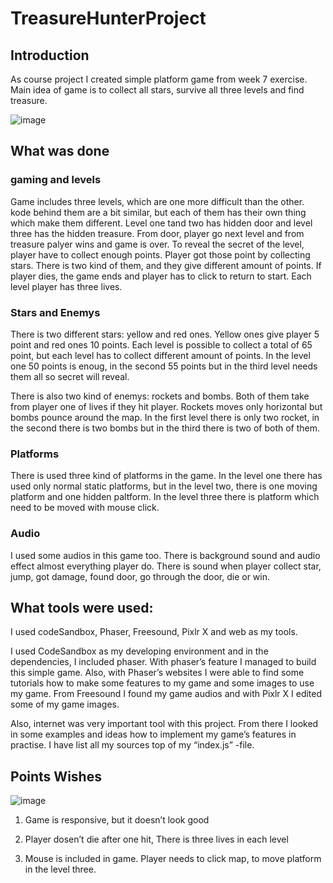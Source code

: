 # TreasureHunterProject

## Introduction
As course project I created simple platform game from week 7 exercise. Main idea of game is to collect all stars, survive all three levels and find treasure.  

![image](https://user-images.githubusercontent.com/78799868/197366079-3b812e2f-64aa-49f7-890a-62ad92db98ec.png)

## What was done
### gaming and levels
Game includes three levels, which are one more difficult than the other. kode behind them are a bit similar, but each of them has their own thing which make them different. Level one tand two has hidden door and level three has the hidden treasure. From door, player go next level and from treasure palyer wins and game is over. To reveal the secret of the level, player have to collect enough points. Player got those point by collecting stars. There is two kind of them, and they give different amount of points. If player dies, the game ends and player has to click to return to start. Each level player has three lives.

###  Stars and Enemys
There is two different stars: yellow and red ones. Yellow ones give player 5 point and red ones 10 points. Each level is possible to collect a total of 65 point, but each level has to collect different amount of points. In the level one 50 points is enoug, in the second 55 points but in the third level needs them all so secret will reveal.

There is also two kind of enemys: rockets and bombs. Both of them take from player one of lives if they hit player. Rockets moves only horizontal but bombs pounce around the map. In the first level there is only two rocket, in the second there is two bombs but in the third there is two of both of them.

### Platforms
There is used three kind of platforms in the game. In the level one there has used only normal static platforms, but in the level two, there is one moving platform and one hidden paltform. In the level three there is  platform which need to be moved with mouse click.

### Audio
I used some audios in this game too. There is background sound and audio effect almost everything player do. There is sound when player collect star, jump, got damage, found door, go through the door, die or win.


## What tools were used: 

I used codeSandbox, Phaser, Freesound, Pixlr X and web as my tools. 

I used CodeSandbox as my developing environment and in the dependencies, I included phaser. With phaser’s feature I managed to build this simple game. Also, with Phaser’s websites I were able to find some tutorials how to make some features to my game and some images to use my game. From Freesound I found my game audios and with Pixlr X I edited some of my game images. 

Also, internet was very important tool with this project. From there I looked in some examples and ideas how to implement my game’s features in practise. I have list all my sources top of my “index.js” -file. 

## Points Wishes

![image](https://user-images.githubusercontent.com/78799868/197366124-c229a0f5-3e41-4657-a042-563aaa063022.png)

1) Game is responsive, but it doesn’t look good 

2) Player dosen’t die after one hit, There is three lives in each level 

3) Mouse is included in game. Player needs to click map, to move platform in the level three. 

